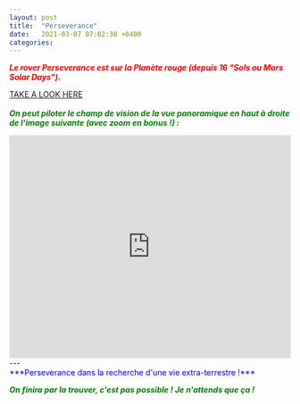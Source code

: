 ```yaml
---
layout: post
title:  "Perseverance"
date:   2021-03-07 07:02:30 +0400
categories: 
---
```

<span style="color: red">***Le rover Perseverance est sur la Planète rouge (depuis 16 "Sols ou Mars Solar Days").***</span>
<br>

<span><a href="https://mars.nasa.gov/mars2020/" target="_blank">TAKE A LOOK HERE</a></span>
<br/><br>
<span style="color: green">***On peut piloter le champ de vision de la vue panoramique en haut à droite de l'image suivante (avec zoom en bonus !) :***</span>
<iframe src='https://mars.nasa.gov/layout/embed/image/mars-panorama/?id=25674' width='100%' height='400' scrolling='no' frameborder='0' allowfullscreen></iframe>
---
<br/>
<span style="color: blue">***Perseverance dans la recherche d'une vie extra-terrestre !***</span>

<span style="color: green">***On finira par la trouver, c'est pas possible ! Je n'attends que ça !***</span>



